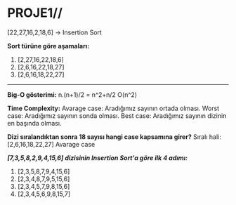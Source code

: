 # PROJE1//

[22,27,16,2,18,6] -> Insertion Sort

**Sort türüne göre aşamaları:**
1. [2,27,16,22,18,6]
2. [2,6,16,22,18,27]
3. [2,6,16,18,22,27]

***

**Big-O gösterimi:**
n.(n+1)/2 = n^2+n/2
O(n^2)

**Time Complexity:**
Avarage case: Aradığımız sayının ortada olması.
Worst case: Aradığımız sayının sonda olması.
Best case: Aradığımız sayının dizinin en başında olması.

**Dizi sıralandıktan sonra 18 sayısı hangi case kapsamına girer?**
Sıralı hali: [2,6,16,18,22,27]
Avarage case

***[7,3,5,8,2,9,4,15,6] dizisinin Insertion Sort'a göre ilk 4 adımı:***
1. [2,3,5,8,7,9,4,15,6]
2. [2,3,4,8,7,9,5,15,6]
3. [2,3,4,5,7,9,8,15,6]
4. [2,3,4,5,6,9,8,15,7]